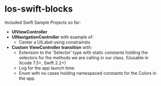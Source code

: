 # Ios-swift-blocks
Included Swift Sample Projects so far:

* **UIViewController**
* **UINavigationController** with example of: 
	* Center a UILabel using constrainsts
* **Custom** **ViewController** **transition** with:
	*  Extension to the 'Selector' type with static constants holding the selectors for the methods we are calling in our class. (Uusable in Xcode 7.3+, Swift 2.2+)
	* Log for the app launch time.
	* Enum with no cases holding namespaced constants for the Colors in the app.
